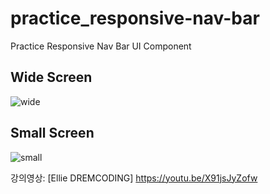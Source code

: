 # practice_responsive-nav-bar
Practice Responsive Nav Bar UI Component


## Wide Screen
![wide](https://github.com/eunne/practice_responsive-nav-bar/img/wide.png)


## Small Screen
![small](https://github.com/eunne/practice_responsive-nav-bar/img/small.png)


강의영상: [Ellie DREMCODING] https://youtu.be/X91jsJyZofw
